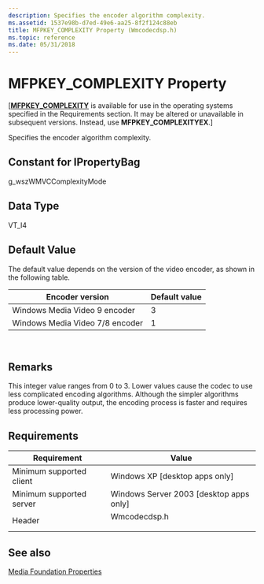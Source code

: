 ```yaml
---
description: Specifies the encoder algorithm complexity.
ms.assetid: 1537e98b-d7ed-49e6-aa25-8f2f124c88eb
title: MFPKEY_COMPLEXITY Property (Wmcodecdsp.h)
ms.topic: reference
ms.date: 05/31/2018
---
```


# MFPKEY\_COMPLEXITY Property

\[[**MFPKEY\_COMPLEXITY**](mfpkey-complexityexproperty.md) is available for use in the operating systems specified in the Requirements section. It may be altered or unavailable in subsequent versions. Instead, use **MFPKEY\_COMPLEXITYEX**.\]

Specifies the encoder algorithm complexity.

## Constant for IPropertyBag

g\_wszWMVCComplexityMode

## Data Type

VT\_I4

## Default Value

The default value depends on the version of the video encoder, as shown in the following table.



| Encoder version                 | Default value |
|---------------------------------|---------------|
| Windows Media Video 9 encoder   | 3             |
| Windows Media Video 7/8 encoder | 1             |



 

## Remarks

This integer value ranges from 0 to 3. Lower values cause the codec to use less complicated encoding algorithms. Although the simpler algorithms produce lower-quality output, the encoding process is faster and requires less processing power.

## Requirements



| Requirement | Value |
|-------------------------------------|-----------------------------------------------------------------------------------------|
| Minimum supported client<br/> | Windows XP \[desktop apps only\]<br/>                                             |
| Minimum supported server<br/> | Windows Server 2003 \[desktop apps only\]<br/>                                    |
| Header<br/>                   | <dl> <dt>Wmcodecdsp.h</dt> </dl> |



## See also

<dl> <dt>

[Media Foundation Properties](media-foundation-properties.md)
</dt> </dl>

 

 





